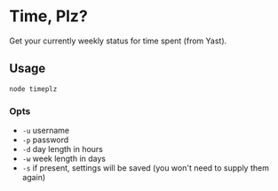 # Time, Plz?

Get your currently weekly status for time spent (from Yast).

## Usage

```
node timeplz
```

### Opts

* `-u` username
* `-p` password
* `-d` day length in hours
* `-w` week length in days
* `-s` if present, settings will be saved (you won't need to supply them again)
